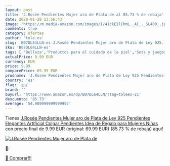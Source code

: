 ```yaml
---
layout: post
title: 'J.Rosée Pendientes Mujer aro de Plata de al 85.73 % de rebaja'
date: 2020-01-28 13:56:43
image: 'https://m.media-amazon.com/images/I/41ckEilChmL._AC_._SL400_.jpg'
comments: true
category: ofertas
author: 'tole.es'
slug: 'B07DL64LLN-es J.Rosée Pendientes Mujer aro de Plata de Ley 925...'
sku: 'B07DL64LLN-es'
tags: [ 'Belleza','Productos para el cuidado de la piel','Sets y juegos para el cuidado de la piel','de','ley','plata', ]
actualPrice: 9.99 EUR
currency: EUR
price: 9.99
comparePrice: 69.99 EUR
prodname: 'J.Rosée Pendientes Mujer aro de Plata de Ley 925 Pendientes Elegantes Artificial Colgar Pendientes Idea de Regalo para Mujeres Niñas'
country: 'es'
flag: '🇪🇸'
brand: ''
buyurl: 'https://www.amazon.es/dp/B07DL64LLN/?tag=tolees-21'
descuento: '85.73'
average: '54.989999999999995'
---
```


Tienes [J.Rosée Pendientes Mujer aro de Plata de Ley 925 Pendientes Elegantes Artificial Colgar Pendientes Idea de Regalo para Mujeres Niñas](https://www.amazon.es/dp/B07DL64LLN/?tag=tolees-21) con precio final de  9.99 EUR (original: 69.99 EUR) (85.73 %  de rebaja) aqui!

[![J.Rosée Pendientes Mujer aro de Plata de](https://m.media-amazon.com/images/I/41ckEilChmL._AC_._SL400_.jpg)](https://www.amazon.es/dp/B07DL64LLN/?tag=tolees-21)

🔎:


[🛒 Comprar!!!](https://www.amazon.es/dp/B07DL64LLN/?tag=tolees-21)
